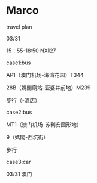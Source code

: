 # Marco
travel plan

03/31

  15：55-18:50 NX127
  
  case1:bus

AP1（澳门机场-海湾花园）T344

28B（媽閣廟站-亚婆井前地）M239

步行（-酒店）

case2:bus

MT1（澳门机场-苏利安圆形地）

9（媽閣-西坑街）

步行

case3:car
  
03/31 澳门 
